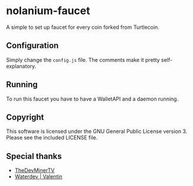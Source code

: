 # nolanium-faucet

A simple to set up faucet for every coin forked from Turtlecoin.

## Configuration

Simply change the `config.js` file. The comments make it pretty self-explanatory.

## Running

To run this faucet you have to have a WalletAPI and a daemon running.

## Copyright

This software is licensed under the GNU General Public License version 3.
Please see the included LICENSE file.

## Special thanks

- [TheDevMinerTV](https://github.com/TheDevMinerTV)
- [Waterdev | Valentin](https://github.com/UnrealValenting)